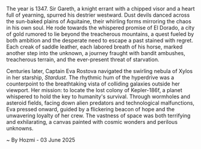 
The year is 1347.  Sir Gareth, a knight errant with a chipped visor and a heart full of yearning, spurred his destrier westward.  Dust devils danced across the sun-baked plains of Aquitaine, their whirling forms mirroring the chaos in his own soul.  He rode towards the whispered promise of El Dorado, a city of gold rumored to lie beyond the treacherous mountains, a quest fueled by both ambition and the desperate need to escape a past stained with regret. Each creak of saddle leather, each labored breath of his horse, marked another step into the unknown, a journey fraught with bandit ambushes, treacherous terrain, and the ever-present threat of starvation.

Centuries later,  Captain Eva Rostova navigated the swirling nebula of Xylos in her starship, *Stardust*.  The rhythmic hum of the hyperdrive was a counterpoint to the breathtaking vista of colliding galaxies outside her viewport.  Her mission: to locate the lost colony of Kepler-186f, a planet whispered to hold the key to humanity's survival.  Through wormholes and asteroid fields, facing down alien predators and technological malfunctions, Eva pressed onward, guided by a flickering beacon of hope and the unwavering loyalty of her crew. The vastness of space was both terrifying and exhilarating, a canvas painted with cosmic wonders and perilous unknowns.

~ By Hozmi - 03 June 2025
